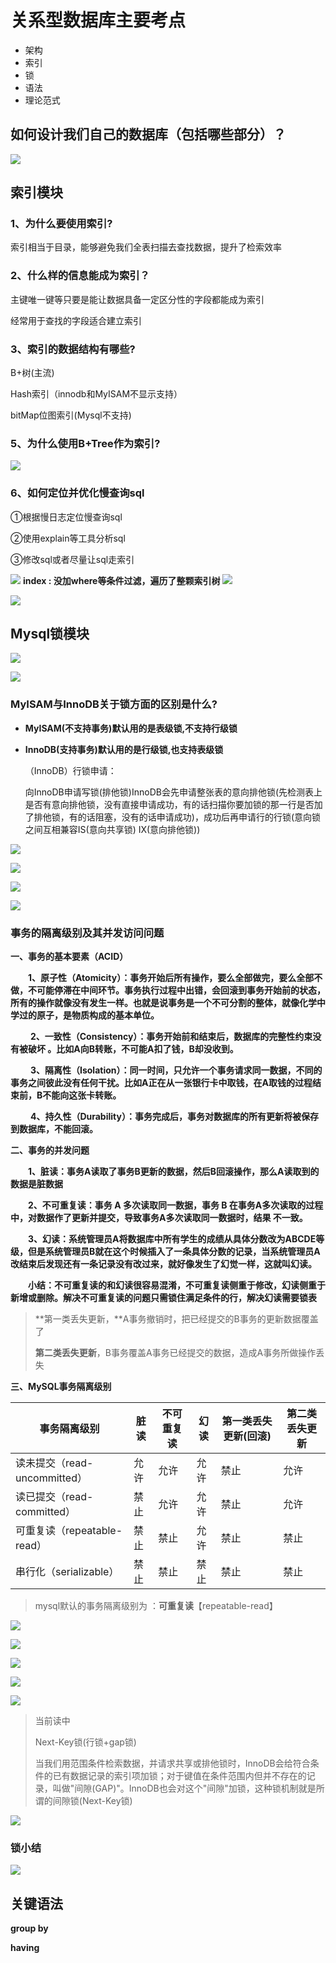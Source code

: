 # 关系型数据库主要考点

- 架构
- 索引
- 锁
- 语法
- 理论范式

## 如何设计我们自己的数据库（包括哪些部分）？

![](assert\2019-08-22_09-46-45.png)

## 索引模块

### 1、为什么要使用索引?

  索引相当于目录，能够避免我们全表扫描去查找数据，提升了检索效率

### 2、什么样的信息能成为索引？

主键唯一键等只要是能让数据具备一定区分性的字段都能成为索引

经常用于查找的字段适合建立索引

### 3、索引的数据结构有哪些?

B+树(主流)

Hash索引（innodb和MyISAM不显示支持）

bitMap位图索引(Mysql不支持)

### 5、为什么使用B+Tree作为索引?

![](assert\2019-08-22_10-45-23.png)

### 6、如何定位并优化慢查询sql

①根据慢日志定位慢查询sql

②使用explain等工具分析sql

③修改sql或者尽量让sql走索引

![](assert\2019-08-22_15-22-27.png)
**index : 没加where等条件过滤，遍历了整颗索引树**
![](assert\2019-08-22_15-29-56.png)

![](assert\2019-08-22_15-50-09.png)

## Mysql锁模块

![](assert\2019-08-22_15-56-17.png)

![](assert\2019-08-22_16-01-57.png)

### MyISAM与InnoDB关于锁方面的区别是什么?

- **MyISAM(不支持事务)默认用的是表级锁,不支持行级锁**

- **InnoDB(支持事务)默认用的是行级锁,也支持表级锁**

  （InnoDB）行锁申请：

    向InnoDB申请写锁(排他锁)InnoDB会先申请整张表的意向排他锁(先检测表上是否有意向排他锁，没有直接申请成功，有的话扫描你要加锁的那一行是否加了排他锁，有的话阻塞，没有的话申请成功)，成功后再申请行的行锁(意向锁之间互相兼容IS(意向共享锁) IX(意向排他锁))

![](assert\2019-08-22_16-58-27.png)

![](assert\2019-08-22_17-00-53.png)

![](assert\2019-08-22_17-01-45.png)

![](assert\2019-08-22_17-22-41.png)

### 事务的隔离级别及其并发访问问题

**一、事务的基本要素（ACID）**

　　**1、原子性（Atomicity）：事务开始后所有操作，要么全部做完，要么全部不做，不可能停滞在中间环节。事务执行过程中出错，会回滚到事务开始前的状态，所有的操作就像没有发生一样。也就是说事务是一个不可分割的整体，就像化学中学过的原子，是物质构成的基本单位。**

　　 **2、一致性（Consistency）：事务开始前和结束后，数据库的完整性约束没有被破坏 。比如A向B转账，不可能A扣了钱，B却没收到。**

　　 **3、隔离性（Isolation）：同一时间，只允许一个事务请求同一数据，不同的事务之间彼此没有任何干扰。比如A正在从一张银行卡中取钱，在A取钱的过程结束前，B不能向这张卡转账。**

　　 **4、持久性（Durability）：事务完成后，事务对数据库的所有更新将被保存到数据库，不能回滚。**

 

**二、事务的并发问题**

　　**1、脏读：事务A读取了事务B更新的数据，然后B回滚操作，那么A读取到的数据是脏数据**

　　**2、不可重复读：事务 A 多次读取同一数据，事务 B 在事务A多次读取的过程中，对数据作了更新并提交，导致事务A多次读取同一数据时，结果 不一致。**

　　**3、幻读：系统管理员A将数据库中所有学生的成绩从具体分数改为ABCDE等级，但是系统管理员B就在这个时候插入了一条具体分数的记录，当系统管理员A改结束后发现还有一条记录没有改过来，就好像发生了幻觉一样，这就叫幻读。**

　　**小结：不可重复读的和幻读很容易混淆，不可重复读侧重于修改，幻读侧重于新增或删除。解决不可重复读的问题只需锁住满足条件的行，解决幻读需要锁表** 



> **第一类丢失更新，**A事务撤销时，把已经提交的B事务的更新数据覆盖了
>
> **第二类丢失更新**，B事务覆盖A事务已经提交的数据，造成A事务所做操作丢失

**三、MySQL事务隔离级别**

| 事务隔离级别                 | 脏读 | 不可重复读 | 幻读 | 第一类丢失更新(回滚) | 第二类丢失更新 |
| ---------------------------- | ---- | ---------- | ---- | -------------------- | -------------- |
| 读未提交（read-uncommitted） | 允许 | 允许       | 允许 | 禁止                 | 允许           |
| 读已提交（read-committed）   | 禁止 | 允许       | 允许 | 禁止                 | 允许           |
| 可重复读（repeatable-read）  | 禁止 | 禁止       | 允许 | 禁止                 | 禁止           |
| 串行化（serializable）       | 禁止 | 禁止       | 禁止 | 禁止                 | 禁止           |

> mysql默认的事务隔离级别为 ：**可重复读**【repeatable-read】

![](assert\2019-08-22_20-07-52.png)

![](assert\2019-08-22_20-18-27.png)

![](assert\2019-08-22_21-04-33.png)

![](assert\2019-08-22_21-05-14.png)

![](assert\2019-08-28_09-41-17.png)

> 当前读中
>
> Next-Key锁(行锁+gap锁)
>
> 当我们用范围条件检索数据，并请求共享或排他锁时，InnoDB会给符合条件的已有数据记录的索引项加锁；对于键值在条件范围内但并不存在的记录，叫做"间隙(GAP)"。InnoDB也会对这个"间隙"加锁，这种锁机制就是所谓的间隙锁(Next-Key锁)

![](assert\2019-08-22_20-59-17.png)

### 锁小结

![](assert\2019-08-22_21-07-59.png)

## 关键语法

**group by** 

**having**